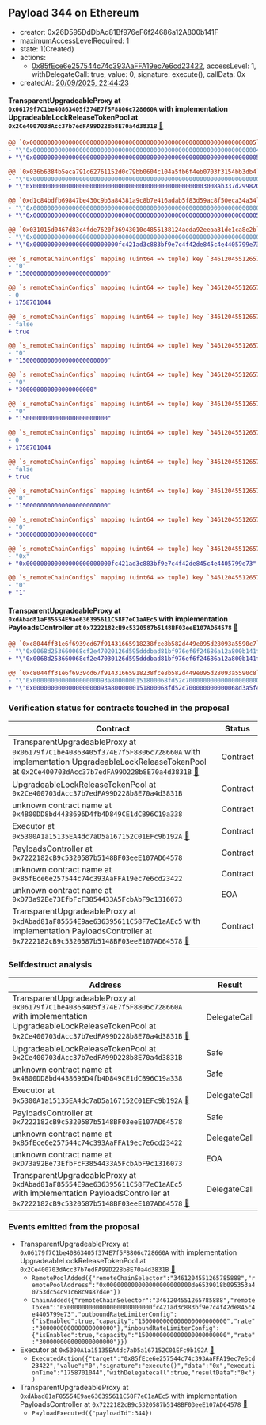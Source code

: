 ## Payload 344 on Ethereum

- creator: 0x26D595DdDbAd81Bf976eF6f24686a12A800b141F
- maximumAccessLevelRequired: 1
- state: 1(Created)
- actions:
  - [0x85fEce6e257544c74c393AaFFA19ec7e6cd23422](https://etherscan.io/address/0x85fEce6e257544c74c393AaFFA19ec7e6cd23422), accessLevel: 1, withDelegateCall: true, value: 0, signature: execute(), callData: 0x
- createdAt: [20/09/2025, 22:44:23](https://etherscan.io/tx/0xefdfba234e36968337e94da9a69d4f00565eec41e96d8918d2fcb60df667f03a)

#### TransparentUpgradeableProxy at `0x06179f7C1be40863405f374E7f5F8806c728660A` with implementation UpgradeableLockReleaseTokenPool at `0x2Ce400703dAcc37b7edFA99D228b8E70a4d3831B` [:ghost:](https://github.com/bgd-labs/aave-address-book  "GhoEthereum.GHO_CCIP_TOKEN_POOL")

```diff
@@ `0x0000000000000000000000000000000000000000000000000000000000000005` raw nested  @@
- "\"0x0000000000000000000000000000000000000000000000000000000000000004\""
+ "\"0x0000000000000000000000000000000000000000000000000000000000000005\""

@@ `0x036b6384b5eca791c62761152d0c79bb0604c104a5fb6f4eb0703f3154bb3db4` raw nested  @@
- "\"0x0000000000000000000000000000000000000000000000000000000000000000\""
+ "\"0x0000000000000000000000000000000000000000000000003008ab337d299820\""

@@ `0xd1c84bdfb69847be430c9b3a84381a9c8b7e416adab5f83d59ac8f50eca34a34` raw nested  @@
- "\"0x0000000000000000000000000000000000000000000000000000000000000000\""
+ "\"0x0000000000000000000000000000000000000000000000000000000000000005\""

@@ `0x031015d0467d83c4fde7620f36943010c4855138124aeda92eeaa31de1ca8e2b` raw  @@
- "\"0x0000000000000000000000000000000000000000000000000000000000000000\""
+ "\"0x000000000000000000000000fc421ad3c883bf9e7c4f42de845c4e4405799e73\""

@@ `s_remoteChainConfigs` mapping (uint64 => tuple) key `3461204551265785888`.outboundRateLimiterConfig.tokens @@
- "0"
+ "1500000000000000000000000"

@@ `s_remoteChainConfigs` mapping (uint64 => tuple) key `3461204551265785888`.outboundRateLimiterConfig.lastUpdated @@
- 0
+ 1758701044

@@ `s_remoteChainConfigs` mapping (uint64 => tuple) key `3461204551265785888`.outboundRateLimiterConfig.isEnabled @@
- false
+ true

@@ `s_remoteChainConfigs` mapping (uint64 => tuple) key `3461204551265785888`.outboundRateLimiterConfig.capacity @@
- "0"
+ "1500000000000000000000000"

@@ `s_remoteChainConfigs` mapping (uint64 => tuple) key `3461204551265785888`.outboundRateLimiterConfig.rate @@
- "0"
+ "300000000000000000000"

@@ `s_remoteChainConfigs` mapping (uint64 => tuple) key `3461204551265785888`.inboundRateLimiterConfig.tokens @@
- "0"
+ "1500000000000000000000000"

@@ `s_remoteChainConfigs` mapping (uint64 => tuple) key `3461204551265785888`.inboundRateLimiterConfig.lastUpdated @@
- 0
+ 1758701044

@@ `s_remoteChainConfigs` mapping (uint64 => tuple) key `3461204551265785888`.inboundRateLimiterConfig.isEnabled @@
- false
+ true

@@ `s_remoteChainConfigs` mapping (uint64 => tuple) key `3461204551265785888`.inboundRateLimiterConfig.capacity @@
- "0"
+ "1500000000000000000000000"

@@ `s_remoteChainConfigs` mapping (uint64 => tuple) key `3461204551265785888`.inboundRateLimiterConfig.rate @@
- "0"
+ "300000000000000000000"

@@ `s_remoteChainConfigs` mapping (uint64 => tuple) key `3461204551265785888`.remoteTokenAddress @@
- "0x"
+ "0x000000000000000000000000fc421ad3c883bf9e7c4f42de845c4e4405799e73"

@@ `s_remoteChainConfigs` mapping (uint64 => tuple) key `3461204551265785888`.remotePools._inner._positions.0x3c539990abb86ec1720e44699e7db9c65f5045c358615f7219b35a44bfb6287e @@
- "0"
+ "1"

```
#### TransparentUpgradeableProxy at `0xdAbad81aF85554E9ae636395611C58F7eC1aAEc5` with implementation PayloadsController at `0x7222182cB9c5320587b5148BF03eeE107AD64578` [:ghost:](https://github.com/bgd-labs/aave-address-book  "GovernanceV3Ethereum.PAYLOADS_CONTROLLER")

```diff
@@ `0xc8044ff31e6f6939cd67f91431665918238fce8b582d449e095d28093a5590c7` raw  @@
- "\"0x0068d253660068cf2e47020126d595dddbad81bf976ef6f24686a12a800b141f\""
+ "\"0x0068d253660068cf2e47030126d595dddbad81bf976ef6f24686a12a800b141f\""

@@ `0xc8044ff31e6f6939cd67f91431665918238fce8b582d449e095d28093a5590c8` raw  @@
- "\"0x000000000000000000093a8000000151800068fd52c700000000000000000000\""
+ "\"0x000000000000000000093a8000000151800068fd52c700000000000068d3a5f4\""

```
### Verification status for contracts touched in the proposal

| Contract | Status |
|---------|------------|
| TransparentUpgradeableProxy at `0x06179f7C1be40863405f374E7f5F8806c728660A` with implementation UpgradeableLockReleaseTokenPool at `0x2Ce400703dAcc37b7edFA99D228b8E70a4d3831B` [:ghost:](https://github.com/bgd-labs/aave-address-book  "GhoEthereum.GHO_CCIP_TOKEN_POOL") | Contract |
| UpgradeableLockReleaseTokenPool at `0x2Ce400703dAcc37b7edFA99D228b8E70a4d3831B` | Contract |
| unknown contract name at `0x4B00DD8bd4438696D4fb4D849CE1dCB96C19a338` | Contract |
| Executor at `0x5300A1a15135EA4dc7aD5a167152C01EFc9b192A` [:ghost:](https://github.com/bgd-labs/aave-address-book  "AaveV2Ethereum.POOL_ADMIN") | Contract |
| PayloadsController at `0x7222182cB9c5320587b5148BF03eeE107AD64578` | Contract |
| unknown contract name at `0x85fEce6e257544c74c393AaFFA19ec7e6cd23422` | Contract |
| unknown contract name at `0xD73a92Be73EfbFcF3854433A5FcbAbF9c1316073` | EOA |
| TransparentUpgradeableProxy at `0xdAbad81aF85554E9ae636395611C58F7eC1aAEc5` with implementation PayloadsController at `0x7222182cB9c5320587b5148BF03eeE107AD64578` [:ghost:](https://github.com/bgd-labs/aave-address-book  "GovernanceV3Ethereum.PAYLOADS_CONTROLLER") | Contract |

### Selfdestruct analysis

| Address | Result |
|---------|------------|
| TransparentUpgradeableProxy at `0x06179f7C1be40863405f374E7f5F8806c728660A` with implementation UpgradeableLockReleaseTokenPool at `0x2Ce400703dAcc37b7edFA99D228b8E70a4d3831B` [:ghost:](https://github.com/bgd-labs/aave-address-book  "GhoEthereum.GHO_CCIP_TOKEN_POOL") | DelegateCall |
| UpgradeableLockReleaseTokenPool at `0x2Ce400703dAcc37b7edFA99D228b8E70a4d3831B` | Safe |
| unknown contract name at `0x4B00DD8bd4438696D4fb4D849CE1dCB96C19a338` | Safe |
| Executor at `0x5300A1a15135EA4dc7aD5a167152C01EFc9b192A` [:ghost:](https://github.com/bgd-labs/aave-address-book  "AaveV2Ethereum.POOL_ADMIN") | DelegateCall |
| PayloadsController at `0x7222182cB9c5320587b5148BF03eeE107AD64578` | Safe |
| unknown contract name at `0x85fEce6e257544c74c393AaFFA19ec7e6cd23422` | DelegateCall |
| unknown contract name at `0xD73a92Be73EfbFcF3854433A5FcbAbF9c1316073` | EOA |
| TransparentUpgradeableProxy at `0xdAbad81aF85554E9ae636395611C58F7eC1aAEc5` with implementation PayloadsController at `0x7222182cB9c5320587b5148BF03eeE107AD64578` [:ghost:](https://github.com/bgd-labs/aave-address-book  "GovernanceV3Ethereum.PAYLOADS_CONTROLLER") | DelegateCall |

### Events emitted from the proposal

- TransparentUpgradeableProxy at `0x06179f7C1be40863405f374E7f5F8806c728660A` with implementation UpgradeableLockReleaseTokenPool at `0x2Ce400703dAcc37b7edFA99D228b8E70a4d3831B` [:ghost:](https://github.com/bgd-labs/aave-address-book  "GhoEthereum.GHO_CCIP_TOKEN_POOL")
  - `RemotePoolAdded({"remoteChainSelector":"3461204551265785888","remotePoolAddress":"0x000000000000000000000000de6539018b095353a40753dc54c91c68c9487d4e"})`
  - `ChainAdded({"remoteChainSelector":"3461204551265785888","remoteToken":"0x000000000000000000000000fc421ad3c883bf9e7c4f42de845c4e4405799e73","outboundRateLimiterConfig":{"isEnabled":true,"capacity":"1500000000000000000000000","rate":"300000000000000000000"},"inboundRateLimiterConfig":{"isEnabled":true,"capacity":"1500000000000000000000000","rate":"300000000000000000000"}})`
- Executor at `0x5300A1a15135EA4dc7aD5a167152C01EFc9b192A` [:ghost:](https://github.com/bgd-labs/aave-address-book  "AaveV2Ethereum.POOL_ADMIN")
  - `ExecutedAction({"target":"0x85fEce6e257544c74c393AaFFA19ec7e6cd23422","value":"0","signature":"execute()","data":"0x","executionTime":"1758701044","withDelegatecall":true,"resultData":"0x"})`
- TransparentUpgradeableProxy at `0xdAbad81aF85554E9ae636395611C58F7eC1aAEc5` with implementation PayloadsController at `0x7222182cB9c5320587b5148BF03eeE107AD64578` [:ghost:](https://github.com/bgd-labs/aave-address-book  "GovernanceV3Ethereum.PAYLOADS_CONTROLLER")
  - `PayloadExecuted({"payloadId":344})`
